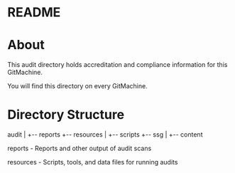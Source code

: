 README
======

# About

This audit directory holds accreditation and compliance information for this GitMachine.

You will find this directory on every GitMachine.

# Directory Structure

audit
  |
  +-- reports
  +-- resources
        |
        +-- scripts
        +-- ssg
              |
              +-- content


reports - Reports and other output of audit scans

resources - Scripts, tools, and data files for running audits

